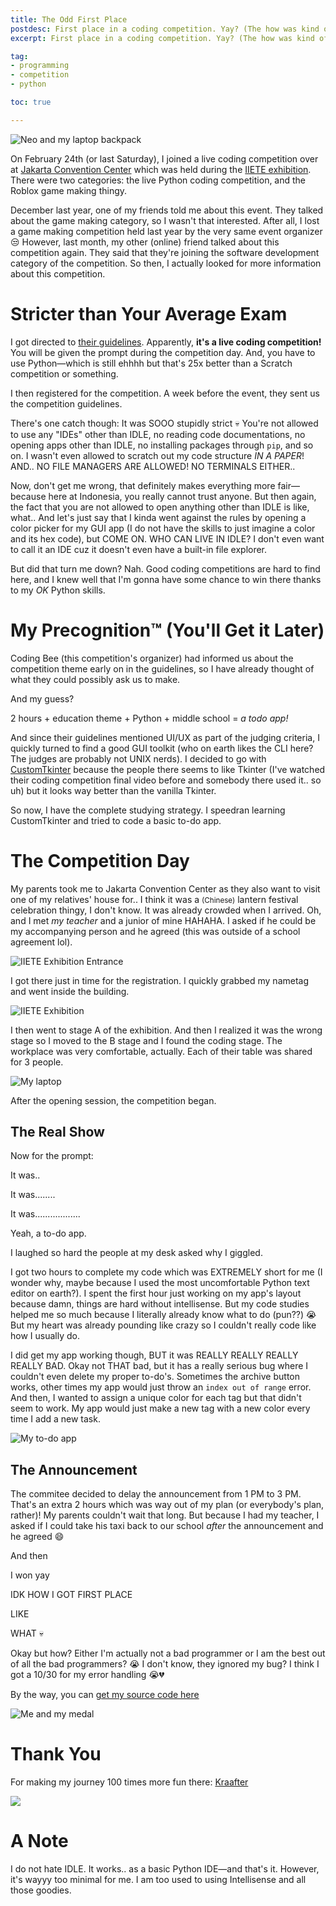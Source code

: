 ```yaml
---
title: The Odd First Place
postdesc: First place in a coding competition. Yay? (The how was kind of weird)
excerpt: First place in a coding competition. Yay? (The how was kind of weird)

tag:
- programming
- competition
- python

toc: true

---
```



![Neo and my laptop backpack](/blog/image/neo-and-backpack.jpg)

On February 24th (or last Saturday), I joined a live coding competition over at [Jakarta Convention Center](https://www.jcc.co.id/) which was held during the [IIETE exhibition](https://www.jcc.co.id/events/soe_detail/the-32nd-indonesia-international-education-training-expo-conference-2024). There were two categories: the live Python coding competition, and the Roblox game making thingy.

December last year, one of my friends told me about this event. They talked about the game making category, so I wasn't that interested. After all, I lost a game making competition held last year by the very same event organizer 😒 However, last month, my other (online) friend talked about this competition again. They said that they're joining the software development category of the competition. So then, I actually looked for more information about this competition.

# Stricter than Your Average Exam

I got directed to [their guidelines](https://docs.google.com/presentation/d/1WcJU7q-5p1ciC8jN4hCKlHIYSUvc9NjebnCW4ZlBemM/edit#slide=id.g1ee57c37e4d_1_215). Apparently, **it's a live coding competition!** You will be given the prompt during the competition day. And, you have to use Python—which is still ehhhh but that's 25x better than a Scratch competition or something.

I then registered for the competition. A week before the event, they sent us the competition guidelines.

There's one catch though: It was SOOO stupidly strict 💀 You're not allowed to use any "IDEs" other than IDLE, no reading code documentations, no opening apps other than IDLE, no installing packages through `pip`, and so on. I wasn't even allowed to scratch out my code structure _IN A PAPER_! AND.. NO FILE MANAGERS ARE ALLOWED! NO TERMINALS EITHER..

Now, don't get me wrong, that definitely makes everything more fair—because here at Indonesia, you really cannot trust anyone. But then again, the fact that you are not allowed to open anything other than IDLE is like, what.. And let's just say that I kinda went against the rules by opening a color picker for my GUI app (I do not have the skills to just imagine a color and its hex code), but COME ON. WHO CAN LIVE IN IDLE? I don't even want to call it an IDE cuz it doesn't even have a built-in file explorer.

But did that turn me down? Nah. Good coding competitions are hard to find here, and I knew well that I'm gonna have some chance to win there thanks to my _OK_ Python skills.

# My Precognition™ (You'll Get it Later)

Coding Bee (this competition's organizer) had informed us about the competition theme early on in the guidelines, so I have already thought of what they could possibly ask us to make.

And my guess?

2 hours + education theme + Python + middle school = _a todo app!_

And since their guidelines mentioned UI/UX as part of the judging criteria, I quickly turned to find a good GUI toolkit (who on earth likes the CLI here? The judges are probably not UNIX nerds). I decided to go with [CustomTkinter](https://customtkinter.tomschimansky.com/) because the people there seems to like Tkinter (I've watched their coding competition final video before and somebody there used it.. so uh) but it looks way better than the vanilla Tkinter.

So now, I have the complete studying strategy. I speedran learning CustomTkinter and tried to code a basic to-do app.

# The Competition Day

My parents took me to Jakarta Convention Center as they also want to visit one of my relatives' house for.. I think it was a <small>(Chinese)</small> lantern festival celebration thingy, I don't know. It was already crowded when I arrived. Oh, and I met _my teacher_ and a junior of mine HAHAHA. I asked if he could be my accompanying person and he agreed (this was outside of a school agreement lol).



![IIETE Exhibition Entrance](/blog/image/iiete-entrance.png)

I got there just in time for the registration. I quickly grabbed my nametag and went inside the building.


![IIETE Exhibition](/blog/image/iiete-exhibition.png)


I then went to stage A of the exhibition. And then I realized it was the wrong stage so I moved to the B stage and I found the coding stage. The workplace was very comfortable, actually. Each of their table was shared for 3 people.

![My laptop](/blog/image/coding-comp-based.png)

After the opening session, the competition began.

## The Real Show

Now for the prompt:


It was..


It was........


It was..................


Yeah, a to-do app.


I laughed so hard the people at my desk asked why I giggled.


I got two hours to complete my code which was EXTREMELY short for me (I wonder why, maybe because I used the most uncomfortable Python text editor on earth?). I spent the first hour just working on my app's layout because damn, things are hard without intellisense. But my code studies helped me so much because I literally already know what to do (pun??) 😭 But my heart was already pounding like crazy so I couldn't really code like how I usually do.

I did get my app working though, BUT it was REALLY REALLY REALLY REALLY BAD. Okay not THAT bad, but it has a really serious bug where I couldn't even delete my proper to-do's. Sometimes the archive button works, other times my app would just throw an `index out of range` error. And then, I wanted to assign a unique color for each tag but that didn't seem to work. My app would just make a new tag with a new color every time I add a new task.

![My to-do app](/blog/image/todo-app-comp.png)

## The Announcement

The commitee decided to delay the announcement from 1 PM to 3 PM. That's an extra 2 hours which was way out of my plan (or everybody's plan, rather)! My parents couldn't wait that long. But because I had my teacher, I asked if I could take his taxi back to our school _after_ the announcement and he agreed 😄

And then

I won yay

IDK HOW I GOT FIRST PLACE

LIKE

WHAT 💀

Okay but how? Either I'm actually not a bad programmer or I am the best out of all the bad programmers? 😭 I don't know, they ignored my bug? I think I got a 10/30 for my error handling 😭💔

By the way, you can [get my source code here](/software/misc/todo-app-ctk.zip)

![Me and my medal](/blog/image/me-coding-medal.png)

# Thank You
For making my journey 100 times more fun there: [Kraafter](https://kraafter.me/)

![](/blog/image/coding-comp-art.png)




# A Note
I do not hate IDLE. It works.. as a basic Python IDE—and that's it. However, it's wayyy too minimal for me. I am too used to using Intellisense and all those goodies.
